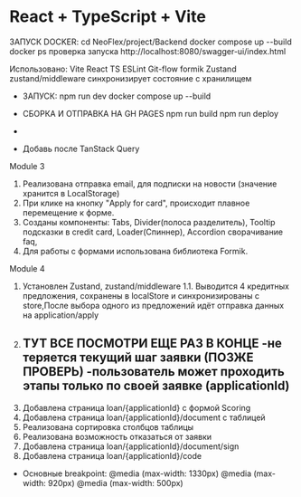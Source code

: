 # React + TypeScript + Vite

ЗАПУСК DOCKER:
cd NeoFlex/project/Backend
docker compose up --build
docker ps проверка запуска
http://localhost:8080/swagger-ui/index.html

Использовано:
Vite
React
TS
ESLint
Git-flow
formik
Zustand
zustand/middleware синхронизирует состояние с хранилищем

- ЗАПУСК:
  npm run dev
  docker compose up --build

- СБОРКА И ОТПРАВКА НА GH PAGES
  npm run build
  npm run deploy

-

- Добавь после
  TanStack Query

Module 3

1. Реализована отправка email, для подписки на новости (значение хранится в LocalStorage)
2. При клике на кнопку "Apply for card", происходит плавное перемещение к форме.
3. Cозданы компоненты: Tabs, Divider(полоса разделитель), Tooltip подсказки в credit card, Loader(Спиннер), Accordion сворачивание faq,
4. Для работы с формами использована библиотека Formik.

Module 4

1. Установлен Zustand, zustand/middleware
   1.1. Выводится 4 кредитных предложения, сохранены в localStore и синхронизированы с store,После выбора одного из предложений идёт отправка данных на application/apply
2. ТУТ ВСЕ ПОСМОТРИ ЕЩЕ РАЗ В КОНЦЕ
   -не теряется текущий шаг заявки (ПОЗЖЕ ПРОВЕРЬ)
   -пользователь может проходить этапы только по своей заявке (applicationId)
   -
3. Добавлена страница loan/{applicationId} с формой Scoring
4. Добавлена страница loan/{applicationId}/document с таблицей
5. Реализована сортировка столбцов таблицы
6. Реализована возможность отказаться от заявки
7. Добавлена страница loan/{applicationId}/document/sign
8. Добавлена страница loan/{applicationId}/code

- Основныe breakpoint:
  @media (max-width: 1330px)
  @media (max-width: 920px)
  @media (max-width: 500px)
